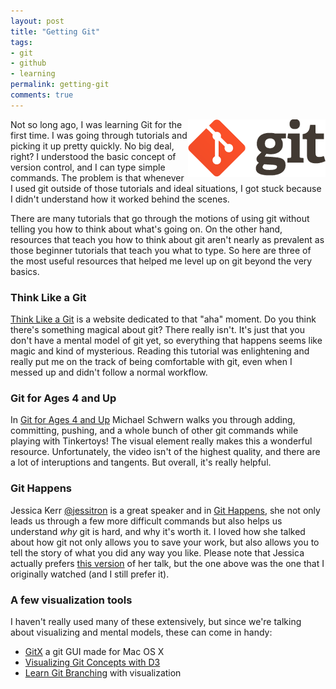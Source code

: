```yaml
---
layout: post
title: "Getting Git"
tags:
- git
- github
- learning
permalink: getting-git
comments: true
---
```


<img src="/images/git.png" align="right">Not so long ago, I was learning Git for the first time. I was going through tutorials and picking it up pretty quickly. No big deal, right? I understood the basic concept of version control, and I can type simple commands. The problem is that whenever I used git outside of those tutorials and ideal situations, I got stuck because I didn't understand how it worked behind the scenes.

There are many tutorials that go through the motions of using git without telling you how to think about what's going on. On the other hand, resources that teach you how to think about git aren't nearly as prevalent as those beginner tutorials that teach you what to type. So here are three of the most useful resources that helped me level up on git beyond the very basics.

### Think Like a Git

[Think Like a Git](http://think-like-a-git.net/) is a website dedicated to that "aha" moment. Do you think there's something magical about git? There really isn't. It's just that you don't have a mental model of git yet, so everything that happens seems like magic and kind of mysterious. Reading this tutorial was enlightening and really put me on the track of being comfortable with git, even when I messed up and didn't follow a normal workflow.

### Git for Ages 4 and Up

In [Git for Ages 4 and Up](https://www.youtube.com/watch?v=1ffBJ4sVUb4) Michael Schwern walks you through adding, committing, pushing, and a whole bunch of other git commands while playing with Tinkertoys! The visual element really makes this a wonderful resource. Unfortunately, the video isn't of the highest quality, and there are a lot of interuptions and tangents. But overall, it's really helpful.

### Git Happens

Jessica Kerr [@jessitron](http://twitter.com/jessitron) is a great speaker and in [Git Happens](https://www.youtube.com/watch?v=Dv8I_kfrFWw), she not only leads us through a few more difficult commands but also helps us understand _why_ git is hard, and why it's worth it. I loved how she talked about how git not only allows you to save your work, but also allows you to tell the story of what you did any way you like. Please note that Jessica actually prefers [this version](https://vimeo.com/46010208) of her talk, but the one above was the one that I originally watched (and I still prefer it).

### A few visualization tools

I haven't really used many of these extensively, but since we're talking about visualizing and mental models, these can come in handy:

- [GitX](http://gitx.frim.nl/) a git GUI made for Mac OS X
- [Visualizing Git Concepts with D3](http://www.wei-wang.com/ExplainGitWithD3/#)
- [Learn Git Branching](http://pcottle.github.io/learnGitBranching/) with visualization